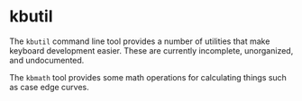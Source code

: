 # kbutil

The `kbutil` command line tool provides a number of utilities that make
keyboard development easier. These are currently incomplete, unorganized, and
undocumented.

The `kbmath` tool provides some math operations for calculating things such as
case edge curves.

